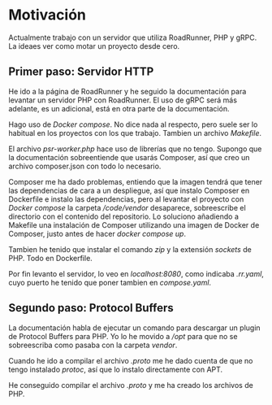 # Motivación

Actualmente trabajo con un servidor que utiliza RoadRunner, PHP y gRPC. La ideaes ver como motar un proyecto desde cero.

## Primer paso: Servidor HTTP

He ido a la página de RoadRunner y he seguido la documentación para levantar un servidor PHP con RoadRunner. El uso de gRPC será más adelante, es un adicional, está en otra parte de la documentación.

Hago uso de _Docker compose_. No dice nada al respecto, pero suele ser lo habitual en los proyectos con los que trabajo. Tambien un archivo _Makefile_.

El archivo _psr-worker.php_ hace uso de librerías que no tengo. Supongo que la documentación sobreentiende que usarás Composer, así que creo un archivo composer.json con todo lo necesario.

Composer me ha dado problemas, entiendo que la imagen tendrá que tener las dependencias de cara a un despliegue, así que instalo Composer en Dockerfile e instalo las dependencias, pero al levantar el proyecto con _Docker compose_ la carpeta _/code/vendor_ desaparece, sobreescribe el directorio con el contenido del repositorio. Lo soluciono añadiendo a Makefile una instalación de Composer utilizando una imagen de Docker de Composer, justo antes de hacer _docker compose up_.

Tambien he tenido que instalar el comando _zip_ y la extensión _sockets_ de PHP. Todo en Dockerfile.

Por fin levanto el servidor, lo veo en _localhost:8080_, como indicaba _.rr.yaml_, cuyo puerto he tenido que poner tambien en _compose.yaml_.

## Segundo paso: Protocol Buffers

La documentación habla de ejecutar un comando para descargar un plugin de Protocol Buffers para PHP. Yo lo he movido a _/opt_ para que no se sobreescriba como pasaba con la carpeta _vendor_.

Cuando he ido a compilar el archivo _.proto_ me he dado cuenta de que no tengo instalado _protoc_, así que lo instalo directamente con APT.

He conseguido compilar el archivo _.proto_ y me ha creado los archivos de PHP.